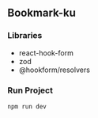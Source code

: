 ## Bookmark-ku

### Libraries
- react-hook-form
- zod
- @hookform/resolvers

### Run Project
```
npm run dev
```